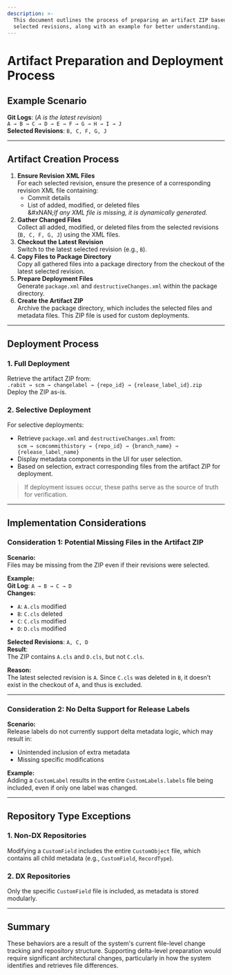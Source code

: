 ```yaml
---
description: >-
  This document outlines the process of preparing an artifact ZIP based on
  selected revisions, along with an example for better understanding.
---
```


# Artifact Preparation and Deployment Process

## Example Scenario

**Git Logs**: (_A is the latest revision_)\
`A → B → C → D → E → F → G → H → I → J`\
**Selected Revisions**: `B, C, F, G, J`

***

## Artifact Creation Process

1. **Ensure Revision XML Files**\
   For each selected revision, ensure the presence of a corresponding revision XML file containing:
   * Commit details
   * List of added, modified, or deleted files\
     &#xNAN;_&#x49;f any XML file is missing, it is dynamically generated._
2. **Gather Changed Files**\
   Collect all added, modified, or deleted files from the selected revisions (`B, C, F, G, J`) using the XML files.
3. **Checkout the Latest Revision**\
   Switch to the latest selected revision (e.g., `B`).
4. **Copy Files to Package Directory**\
   Copy all gathered files into a package directory from the checkout of the latest selected revision.
5. **Prepare Deployment Files**\
   Generate `package.xml` and `destructiveChanges.xml` within the package directory.
6. **Create the Artifact ZIP**\
   Archive the package directory, which includes the selected files and metadata files. This ZIP file is used for custom deployments.

***

## Deployment Process

### 1. Full Deployment

Retrieve the artifact ZIP from:\
`.rabit → scm → changelabel → {repo_id} → {release_label_id}.zip`\
Deploy the ZIP as-is.

### 2. Selective Deployment

For selective deployments:

* Retrieve `package.xml` and `destructiveChanges.xml` from:\
  `scm → scmcommithistory → {repo_id} → {branch_name} → {release_label_name}`
* Display metadata components in the UI for user selection.
* Based on selection, extract corresponding files from the artifact ZIP for deployment.

> If deployment issues occur, these paths serve as the source of truth for verification.

***

## Implementation Considerations

### Consideration 1: Potential Missing Files in the Artifact ZIP

**Scenario:**\
Files may be missing from the ZIP even if their revisions were selected.

**Example:**\
**Git Log**: `A → B → C → D`\
**Changes:**

* `A`: `A.cls` modified
* `B`: `C.cls` deleted
* `C`: `C.cls` modified
* `D`: `D.cls` modified

**Selected Revisions**: `A, C, D`\
**Result**:\
The ZIP contains `A.cls` and `D.cls`, but not `C.cls`.

**Reason:**\
The latest selected revision is `A`. Since `C.cls` was deleted in `B`, it doesn’t exist in the checkout of `A`, and thus is excluded.

***

### Consideration 2: No Delta Support for Release Labels

**Scenario:**\
Release labels do not currently support delta metadata logic, which may result in:

* Unintended inclusion of extra metadata
* Missing specific modifications

**Example:**\
Adding a `CustomLabel` results in the entire `CustomLabels.labels` file being included, even if only one label was changed.

***

## Repository Type Exceptions

### 1. Non-DX Repositories

Modifying a `CustomField` includes the entire `CustomObject` file, which contains all child metadata (e.g., `CustomField`, `RecordType`).

### 2. DX Repositories

Only the specific `CustomField` file is included, as metadata is stored modularly.

***

## Summary

These behaviors are a result of the system's current file-level change tracking and repository structure. Supporting delta-level preparation would require significant architectural changes, particularly in how the system identifies and retrieves file differences.
